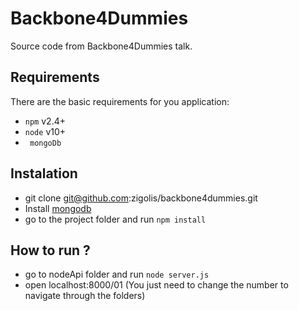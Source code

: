 # Backbone4Dummies

Source code from Backbone4Dummies talk.

## Requirements

There are the basic requirements for you application:

* ```npm``` v2.4+
* ```node```  v10+
* ``` mongoDb```


## Instalation
 - git clone git@github.com:zigolis/backbone4dummies.git
 - Install [mongodb](http://docs.mongodb.org/manual/installation/)
 - go to the project folder and run `npm install`

## How to run ?
 - go to nodeApi folder and run `node server.js`
 - open localhost:8000/01 (You just need to change the number to navigate through the folders)
